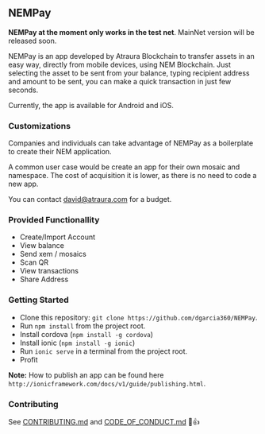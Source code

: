 ## NEMPay

**NEMPay at the moment only works in the test net**. MainNet version will be released soon.

NEMPay is an app developed by Atraura Blockchain to transfer assets in an easy way, directly from mobile devices, using NEM Blockchain.  Just selecting the asset to be sent from your balance, typing recipient address and amount to be sent, you can make a quick transaction in just few seconds.

Currently, the app is available for Android and iOS.

### Customizations

Companies and individuals can take advantage of NEMPay  as a boilerplate to create their NEM application.

A common user case would be create an app for their own mosaic and namespace. The cost of acquisition it is lower, as there is no need to code a new app. 

You can contact david@atraura.com for a budget.

### Provided Functionallity
* Create/Import Account
* View balance
* Send xem / mosaics
* Scan QR
* View transactions
* Share Address

### Getting Started
* Clone this repository: `git clone https://github.com/dgarcia360/NEMPay`.
* Run `npm install` from the project root.
* Install cordova (`npm install -g cordova`)
* Install ionic (`npm install -g ionic`)
* Run `ionic serve` in a terminal from the project root.
* Profit

**Note:** How to publish an app can be found here `http://ionicframework.com/docs/v1/guide/publishing.html`.

### Contributing
See [CONTRIBUTING.md](https://github.com/dgarcia360/NEMPay/blob/master/CONTRIBUTING.md) and [CODE_OF_CONDUCT.md](https://github.com/dgarcia360/NEMPay/blob/master/CODE_OF_CONDUCT.md) :tada::+1: